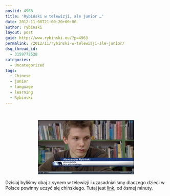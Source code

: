 ```yaml
---
postid: 4963
title: 'Rybiński w telewizji, ale junior …'
date: 2012-11-08T21:00:20+00:00
author: rybinski
layout: post
guid: http://www.rybinski.eu/?p=4963
permalink: /2012/11/rybinski-w-telewizji-ale-junior/
dsq_thread_id:
  - 3159772528
categories:
  - Uncategorized
tags:
  - Chinese
  - junior
  - language
  - learning
  - Rybinski
---
```

 

<p style="text-align: center;">
  <a href="/uploads/2012/11/Alek_star.jpg"><img class="size-medium wp-image-4964 aligncenter" title="Alek_star" src="/uploads/2012/11/Alek_star-300x168.jpg" alt="" width="300" height="168" /></a>
</p>

Dzisiaj byliśmy obaj z synem w telewizji i uzasadnialiśmy dlaczego dzieci w Polsce powinny uczyć się chińskiego. Tutaj jest [link](http://tvp.info/wiadomosci/wideo/08112012-1930/8849394), od ósmej minuty.

